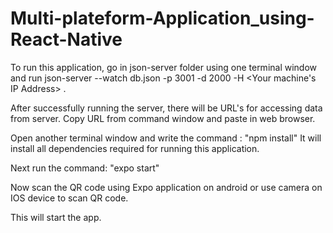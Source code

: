 # Multi-plateform-Application_using-React-Native

To run this application, go in json-server folder using one terminal window and run json-server --watch db.json -p 3001 -d 2000 -H <Your machine's IP Address> .

After successfully running the server, there will be URL's for accessing data from server. Copy URL from command window and paste in web browser.

Open another terminal window and write the command :
"npm install"
It will install all dependencies required for running this application.

Next run the command:
"expo start"

Now scan the QR code using Expo application on android or use camera on IOS device to scan QR code.

This will start the app.
